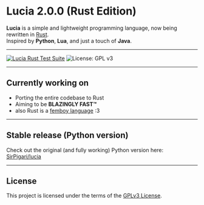 # Lucia 2.0.0 (Rust Edition)

**Lucia** is a simple and lightweight programming language, now being rewritten in [Rust](https://www.rust-lang.org/).  
Inspired by **Python**, **Lua**, and just a touch of **Java**.

---
[![Lucia Rust Test Suite](https://github.com/SirPigari/lucia-rust/actions/workflows/run-tests.yml/badge.svg)](https://github.com/SirPigari/lucia-rust/actions/workflows/run-tests.yml)
![License: GPL v3](https://img.shields.io/badge/License-GPLv3-blue.svg)

---

## Currently working on

- Porting the entire codebase to Rust  
- Aiming to be **BLAZINGLY FAST™**  
- also Rust is a [femboy language](https://www.reddit.com/r/feminineboys/comments/j91rv7/comment/g8gk0fy/?context=3) :3

---

## Stable release (Python version)

Check out the original (and fully working) Python version here:  
[SirPigari/lucia](https://github.com/SirPigari/lucia)

---

## License

This project is licensed under the terms of the [GPLv3 License](LICENSE).
